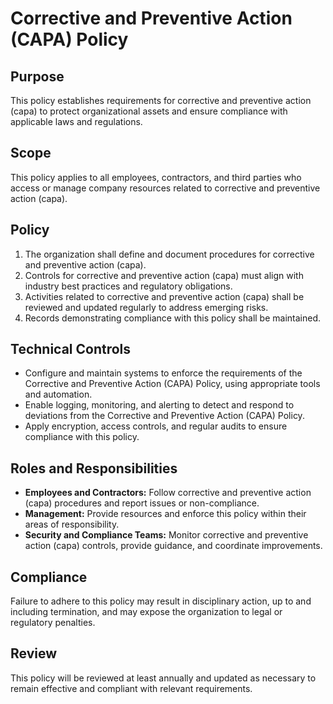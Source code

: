 # Corrective and Preventive Action (CAPA) Policy

## Purpose
This policy establishes requirements for corrective and preventive action (capa) to protect organizational assets and ensure compliance with applicable laws and regulations.

## Scope
This policy applies to all employees, contractors, and third parties who access or manage company resources related to corrective and preventive action (capa).

## Policy
1. The organization shall define and document procedures for corrective and preventive action (capa).
2. Controls for corrective and preventive action (capa) must align with industry best practices and regulatory obligations.
3. Activities related to corrective and preventive action (capa) shall be reviewed and updated regularly to address emerging risks.
4. Records demonstrating compliance with this policy shall be maintained.

## Technical Controls
- Configure and maintain systems to enforce the requirements of the Corrective and Preventive Action (CAPA) Policy, using appropriate tools and automation.
- Enable logging, monitoring, and alerting to detect and respond to deviations from the Corrective and Preventive Action (CAPA) Policy.
- Apply encryption, access controls, and regular audits to ensure compliance with this policy.

## Roles and Responsibilities
- **Employees and Contractors:** Follow corrective and preventive action (capa) procedures and report issues or non-compliance.
- **Management:** Provide resources and enforce this policy within their areas of responsibility.
- **Security and Compliance Teams:** Monitor corrective and preventive action (capa) controls, provide guidance, and coordinate improvements.

## Compliance
Failure to adhere to this policy may result in disciplinary action, up to and including termination, and may expose the organization to legal or regulatory penalties.

## Review
This policy will be reviewed at least annually and updated as necessary to remain effective and compliant with relevant requirements.

